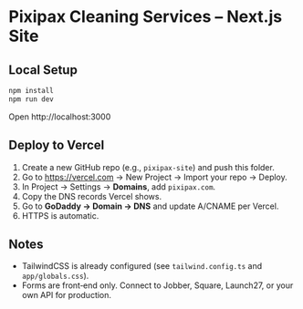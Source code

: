 # Pixipax Cleaning Services – Next.js Site

## Local Setup
```bash
npm install
npm run dev
```
Open http://localhost:3000

## Deploy to Vercel
1. Create a new GitHub repo (e.g., `pixipax-site`) and push this folder.
2. Go to https://vercel.com → New Project → Import your repo → Deploy.
3. In Project → Settings → **Domains**, add `pixipax.com`.
4. Copy the DNS records Vercel shows.
5. Go to **GoDaddy → Domain → DNS** and update A/CNAME per Vercel.
6. HTTPS is automatic.

## Notes
- TailwindCSS is already configured (see `tailwind.config.ts` and `app/globals.css`).
- Forms are front‑end only. Connect to Jobber, Square, Launch27, or your own API for production.
